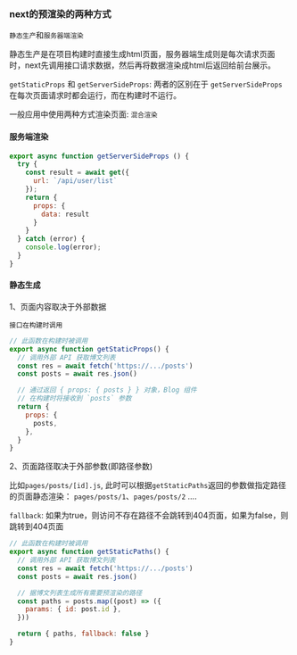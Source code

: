 ### next的预渲染的两种方式

`静态生产`和`服务器端渲染`

静态生产是在项目构建时直接生成html页面，服务器端生成则是每次请求页面时，next先调用接口请求数据，然后再将数据渲染成html后返回给前台展示。

`getStaticProps` 和 `getServerSideProps`: 两者的区别在于 `getServerSideProps` 在每次页面请求时都会运行，而在构建时不运行。

一般应用中使用两种方式渲染页面: `混合渲染`

#### 服务端渲染

~~~js
export async function getServerSideProps () {
  try {
    const result = await get({
      url: `/api/user/list`
    });
    return {
      props: {
        data: result
      }
    }
  } catch (error) {
    console.log(error);
  }
}
~~~

#### 静态生成

1、页面内容取决于外部数据

`接口在构建时调用`

~~~js
// 此函数在构建时被调用
export async function getStaticProps() {
  // 调用外部 API 获取博文列表
  const res = await fetch('https://.../posts')
  const posts = await res.json()

  // 通过返回 { props: { posts } } 对象，Blog 组件
  // 在构建时将接收到 `posts` 参数
  return {
    props: {
      posts,
    },
  }
}
~~~

2、页面路径取决于外部参数(即路径参数)

比如`pages/posts/[id].js`, 此时可以根据`getStaticPaths`返回的参数做指定路径的页面静态渲染： `pages/posts/1`、`pages/posts/2` ....

`fallback`: 如果为true，则访问不存在路径不会跳转到404页面，如果为false，则跳转到404页面

~~~js
// 此函数在构建时被调用
export async function getStaticPaths() {
  // 调用外部 API 获取博文列表
  const res = await fetch('https://.../posts')
  const posts = await res.json()

  // 据博文列表生成所有需要预渲染的路径
  const paths = posts.map((post) => ({
    params: { id: post.id },
  }))

  return { paths, fallback: false }
}
~~~